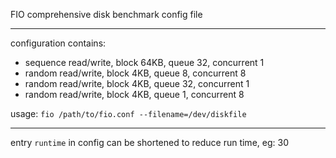FIO comprehensive disk benchmark config file

---

configuration contains:
- sequence read/write, block 64KB, queue 32, concurrent 1
- random read/write, block 4KB, queue 8, concurrent 8
- random read/write, block 4KB, queue 32, concurrent 1
- random read/write, block 4KB, queue 1, concurrent 8

usage: `fio /path/to/fio.conf --filename=/dev/diskfile`

---

entry `runtime` in config can be shortened to reduce run time, eg: 30